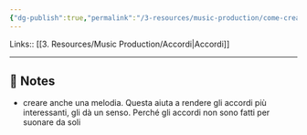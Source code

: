 ```yaml
---
{"dg-publish":true,"permalink":"/3-resources/music-production/come-creare-velocemente-degli-accordi/","tags":["note"]}
---
```


Links:: [[3. Resources/Music Production/Accordi\|Accordi]]

---
## 📝 Notes

- creare anche una melodia. Questa aiuta a rendere gli accordi più interessanti, gli dà un senso. Perché gli accordi non sono fatti per suonare da soli




